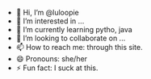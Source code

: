 - 👋 Hi, I’m @luloopie
- 👀 I’m interested in ...
- 🌱 I’m currently learning pytho, java
- 💞️ I’m looking to collaborate on ...
- 📫 How to reach me: through this site.
- 😄 Pronouns: she/her
- ⚡ Fun fact: I suck at this.

<!---
luloopie/luloopie is a ✨ special ✨ repository because its `README.md` (this file) appears on your GitHub profile.
You can click the Preview link to take a look at your changes.
--->
